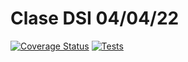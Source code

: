 # Clase DSI 04/04/22 
[![Coverage Status](https://coveralls.io/repos/github/AlvaroRGZ/claseDSI/badge.svg?branch=)](https://coveralls.io/github/AlvaroRGZ/claseDSI?branch=)
[![Tests](https://github.com/AlvaroRGZ/claseDSI/actions/workflows/node.js.yml/badge.svg)](https://github.com/AlvaroRGZ/claseDSI/actions/workflows/node.js.yml)
